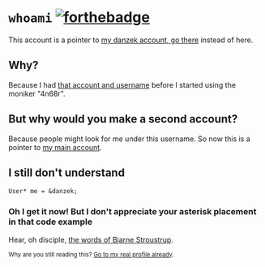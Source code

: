 # `whoami`  [![forthebadge](http://forthebadge.com/images/badges/made-with-crayons.svg)](http://forthebadge.com)

This account is a pointer to [my danzek account, go there](https://github.com/danzek) instead of here.

## Why?

Because I had [that account and username](https://github.com/danzek) before I started using the moniker "4n68r".

## But why would you make a second account?

Because people might look for me under this username. So now this is a pointer to [my main account](https://github.com/danzek).

## I still don't understand

    User* me = &danzek;

### Oh I get it now! But I don't appreciate your asterisk placement in that code example

Hear, oh disciple, [the words of Bjarne Stroustrup](http://www.stroustrup.com/bs_faq2.html#whitespace).

<sub>Why are you still reading this? [Go to my real profile already](https://github.com/danzek).</sub>
